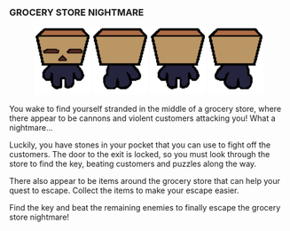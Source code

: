 ### GROCERY STORE NIGHTMARE 
<p align="center">
  <img src="playerImgs/playerMilk1.png" width="100">
  <img src="playerImgs/playerMilk2.png" width="100">
  <img src="playerImgs/playerMilk3.png" width="100">
  <img src="playerImgs/playerMilk4.png" width="100">
</p>

<p> You wake to find yourself stranded in the middle of a grocery store, where there appear to be cannons and violent customers attacking you! What a nightmare...</p> 

<p>Luckily, you have stones in your pocket that you can use to fight off the customers. The door to the exit is locked, so you must look through the store to find the key, beating customers and puzzles along the way. </p>

<p>There also appear to be items around the grocery store that can help your quest to escape. Collect the items to make your escape easier. </p>

<p>Find the key and beat the remaining enemies to finally escape the grocery store nightmare!</p>
